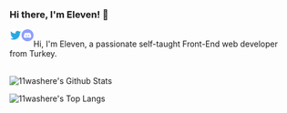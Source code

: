 ### Hi there, I'm Eleven! 👋
<a href="https://twitter.com/11washere">
  <img align="left" alt="11washere" width="21px" src="https://raw.githubusercontent.com/AdemCan0BEY/AdemCan0BEY/master/assets/twitter.svg" />
</a>
<a href="https://discord.gg/yC659VN">
  <img align="left" alt="Discord Bot List" width="21px" src="https://raw.githubusercontent.com/AdemCan0BEY/AdemCan0BEY/master/assets/discord-round.svg" />
</a>
<br>
Hi, I'm Eleven, a passionate self-taught Front-End web developer from Turkey.
<br />
<br />

![11washere's Github Stats](https://github-readme-stats.vercel.app/api?username=AdemCan0BEY&show_icons=true&theme=radical)

![11washere's Top Langs](https://github-readme-stats.vercel.app/api/top-langs/?username=11washere)
